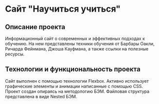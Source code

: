 # Сайт "Научиться учиться"

## Описание проекта

Информационный сайт о современных и эффективных подходах к обучению. На нем представлены техники обучения от Барбары Оакли, Ричарда Фейнмана, Джоша Кауфмана, а также ссылки на полезные ресурсы.

## Технологии и функциональность проекта

Сайт выполнен с помощью технологии Flexbox. Активно использует графические элементы и анимации написанные с помощью CSS. Проект создан опираясь на методологию БЭМ. Файловая структура представлена в виде Nested БЭМ.
